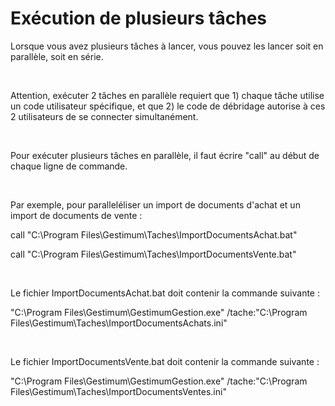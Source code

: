 # Exécution de plusieurs tâches
Lorsque vous avez plusieurs tâches à lancer, vous pouvez les lancer 
 soit en parallèle, soit en série.


 


Attention, exécuter 2 tâches en parallèle requiert que 1) chaque tâche 
 utilise un code utilisateur spécifique, et que 2) le code de débridage 
 autorise à ces 2 utilisateurs de se connecter simultanément.


 


Pour exécuter plusieurs tâches en parallèle, il faut écrire "call" 
 au début de chaque ligne de commande.


 


Par exemple, pour paralleléliser un import de documents d'achat et un 
 import de documents de vente :


call "C:\Program Files\Gestimum\Taches\ImportDocumentsAchat.bat"


call "C:\Program Files\Gestimum\Taches\ImportDocumentsVente.bat"


 


Le fichier ImportDocumentsAchat.bat 
 doit contenir la commande suivante :


"C:\Program Files\Gestimum\GestimumGestion.exe" 
 /tache:"C:\Program Files\Gestimum\Taches\ImportDocumentsAchats.ini"


 


Le fichier ImportDocumentsVente.bat 
 doit contenir la commande suivante :


"C:\Program Files\Gestimum\GestimumGestion.exe" 
 /tache:"C:\Program Files\Gestimum\Taches\ImportDocumentsVentes.ini"


